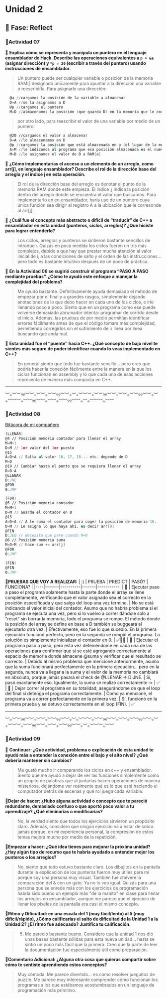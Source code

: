 # Unidad 2


## 🤔 Fase: Reflect  
### 📝Actividad 07   

🌱 **Explica cómo se representa y manipula un puntero en el lenguaje ensamblador de Hack. Describe las operaciones equivalentes a `p = &a` (asignar dirección) y `*p = 20` (escribir a través del puntero) usando instrucciones de ensamblador.**
> Un puntero puede ser cualquier variable o posición de la memoria RAM[] designado únicamente para apuntar a la dirección una variable o reescribirla. Para asignarle una dirección:
```program.asm
  @a //cargamos la posición de la variable a almacenar
  D=A //se la asignamos a D
  @p //cargamos el puntero
  M=D //almacenamos la posición (que guarda D) en la memoria que le corresponde a @p.
```
> por otro lado, para reescribir el valor de una variable por medio de un puntero:
```program.asm
  @20 //cargamos el valor a almacenar
  D=A //lo almacenamos en D
  @p //cargamos la posición que está almacenada en p (el lugar de la memoria RAM donde está el número que vamos a modificar)
  A=M //le indicamos al programa que esa posición almacenada es el nuevo lugar de la memoria a la que debe dirigirse
  M=D //le asignamos el valor de D a RAM[a]
```
  
🌿 **¿Cómo implementarías el acceso a un elemento de un arreglo, como arr[j], en lenguaje ensamblador? Describe el rol de la dirección base del arreglo y el índice j en esta operación.** 
> El rol de la dirección base del arreglo es denotar el punto de la memoria RAM donde este empieza. El índice `j` indica la posición dentro del arreglo donde se encuentra el valor que buscamos. Para implementarlo en en ensamblador, haría uso de un puntero cuya única función sea dirigir al registro A a la ubicación que le corresonde al arr[j].  
  
🌼 **¿Cuál fue el concepto más abstracto o difícil de “traducir” de C++ a ensamblador en esta unidad (punteros, ciclos, arreglos)? ¿Qué hiciste para lograr entenderlo?**  
> Los ciclos, arreglos y punteros se sintieron bastante sencillos de introducir. Quizás en poca medida los ciclos fueron un tris más complejos, debido a que hay que prestar mucha atención al valor inicial de i, a las condiciones de salto y el orden de las instrucciones... pero todo es bastante intuitivo después de un poco de práctica.  
  
🌻 **En la Actividad 06 se sugirió construir el programa “PASO A PASO mediante pruebas”. ¿Cómo te ayudó este enfoque a manejar la complejidad del problema?**  
> Me ayudó bastante. Definitivamente ayuda demasiado el método de empezar por el final y a grandes rasgos, simplemente dejando anotaciones de lo que debo hacer en cada uno de los ciclos, e irlo llenando poco a poco. Siento que en un programa como ese puede volverse demasiado abrumador intentar programar de corrido desde el inicio. Además, las pruebas de por medio permitían identificar errores fácilmante antes de que el código tomara más complejidad, permitiendo corregirlos sin el sufrimiento de ir línea por línea buscando qué anda mal.  
  
🌱 **Esta unidad fue el “puente” hacia C++. ¿Qué concepto de bajo nivel te sientes más seguro de poder identificar cuando lo veas implementado en C++?**  
> En general siento que todo fue bastante sencillo... pero creo que podría hacer la coneción fácilmente entre la manera en la que los ciclos funcionan en assembly y lo que cada una de esas acciones representa de manera más compacta en C++.

___
︶⊹︶︶୨୧︶︶⊹︶︶⊹︶︶୨୧︶︶⊹︶⊹︶︶︶⊹︶︶୨୧︶︶⊹︶︶⊹︶︶୨୧︶︶⊹︶⊹︶︶︶⊹︶︶୨୧︶︶⊹︶︶⊹︶︶୨୧︶︶⊹︶⊹︶︶︶⊹︶︶
### 📝Actividad 08

[Bitácora de mi compañero](https://github.com/jfUPB/computacionales-2025-20-Valencia33/blob/unidad2/apply/unidad-2/apply.md)     

```program.asm
(LLENAR)
@4 // Posición memoria contador para llenar el array
M=M+1 
D=M // 1er valor del 1er puesto
@15
A=D+A // Salta al valor 16, 17, 18... etc. depende de D
M=D
@10 // Cambiar hasta el punto que se requiera llenar el array.
D=D-A
@LLENAR
D;JNE
@FOR
0;JMP

(FOR)
@5 // Posición memoria contador
M=M+1 
D=M // Guarda el contador en D
@15
A=D+A // A le suma el contador para coger la posición de memoria 16.
D=M // Le asigna lo que haya ahí, es decir arr[0]
@FIN
D;JEQ // Necesita que pare cuando M=0
@6 // Posición memoria suma
M=D+M // hace sum += arr[j]
@FOR
0;JMP

(FIN)
@FIN
0;JMP
```
**🌱PRUEBAS QUE VOY A REALIZAR:**
| :) | PRUEBA | PREDICT | PASÓ? | FUNCIONA? |
|----|-------|----------|-------|-----------|
| 🍃 | Ejecutar paso a paso el programa solamente hasta la parte donde el array se llene completamente, verificando que el valor asignado sea el correcto en la posición especificada y que salga del loop una vez termine. | No se está indicando el valor inicial del contador. Asumo que no habría problema si el programa se ejecuta una vez, pero si lo vuelvo a correr dándole solo a "reset" sin borrar la memoria, todo el programa se rompe. El método donde la posición del array se define en base a D también se buggeará al ejecutarlo otra vez. | Efectivamente, eso fue lo que sucedió. En la primera ejecución funcionó perfecto, pero en la segunda se rompió el programa. La solución es simplemente inicializar el contador en 0. | ✅🫴🫳
| 🍂 | Ejecutar el programa paso a paso, pero esta vez deteniéndome en cada una de las operaciones para confirmar que sí se esté agregando correctamente al espacio de memoria donde almacene @suma y verificar que el resultado se correcto. | Debido al mismo problema que mencioné anteriormente, asumo que la suma funcionará perfectamente en la primera ejecución... pero en la segunda, nunca va a llegar a la suma y el valor de la memoria no cambiará en absoluto, porque jamás pasará el check de @LLENAR -> D;JNE. | Sí, pasó exactamente eso. Igualmente, la suma se realizó correctamente :> | ✅
| 🍁 | Dejar correr al programa en su totalidad, asegurándome de que el loop del final sí detenga el programa correctamente. | Como ya mencioné, el programa va a correr perfectamente en la primera vez. | Sí, funcionó en la primera prueba y se detuvo correctamente en el loop (FIN). | ✅

___
︶⊹︶︶୨୧︶︶⊹︶︶⊹︶︶୨୧︶︶⊹︶⊹︶︶︶⊹︶︶୨୧︶︶⊹︶︶⊹︶︶୨୧︶︶⊹︶⊹︶︶︶⊹︶︶୨୧︶︶⊹︶︶⊹︶︶୨୧︶︶⊹︶⊹︶︶︶⊹︶︶
### 📝Actividad 09  
  
🌱 **Continuar: ¿Qué actividad, problema o explicación de esta unidad te ayudó más a entender la conexión entre el bajo y el alto nivel? ¿Qué debería mantener sin cambios?**  
> Me gustó mucho ir comparando los ciclos en c++ y ensamblador. Siento que me ayudó a dejar de ver las funciones simplemente como un grupito de palabras que al juntarlas hacen operaciones de manera misteriosa, dejándome ver realmente qué es lo que está haciendo el computador detrás de escenas y qué rol juega cada variable.    
  
🌿**Dejar de hacer: ¿Hubo alguna actividad o concepto que te pareció redundante, demasiado confuso o que aportó poco valor a tu aprendizaje? ¿Qué eliminarías o modificarías?**  
> No, la verdad siento que todos los ejercicios sirvieron un propósito claro. Además, considero que ningún ejercicio va a estar de sobra jamás porque, en mi experiencia personal, la compresión de estos temas mejora mucho por medio de la repetición.  
  
🌼**Empezar a hacer: ¿Qué idea tienes para mejorar la próxima unidad? ¿Hay algún tipo de recurso que te habría ayudado a entender mejor los punteros o los arreglos?**  
> No, siento que todo estuvo bastante claro. Los dibujitos en la pantalla durante la explicación de los punteros fueron muy útiles para mí porque soy una persona muy visual. También fue chévere la comparación del & con un gato. Ya no lo veo igual. Quizás para una persona que se enrede más con los ejercicios de programación habría sido bueno un ejemplo más "de la manito" en clase para llenar los arreglos en ensamblador, aunque me parece que el ejercicio de llenar los pixeles de la pantalla era casi el mismo concepto.  
  
🌻**Ritmo y Dificultad: en una escala del 1 (muy fácil/lento) al 5 (muy difícil/rápido), ¿Cómo calificarías el salto de dificultad de la Unidad 1 a la Unidad 2? ¿El ritmo fue adecuado? Justifica tu calificación.** 
> 5. Me pareció bastante bueno. Considero que la unidad 1 nos dió unas bases bastante sólidas para esta nueva unidad... hasta se sintió un poco más fácil que la primera. Creo que la parte de leer la documentación fue especialmente útil como preparación.  
  
🌱**Comentario Adicional: ¿Alguna otra cosa que quieras compartir sobre cómo te sentiste aprendiendo estos conceptos?**  
> Muy cómoda. Me parece divertido... es como resolver jueguitos de puzzle. Me parece muy interesante comprender cómo funcionan los programas a los que estábamos acostumbrados en un lenguaje de programación más primitivo.
